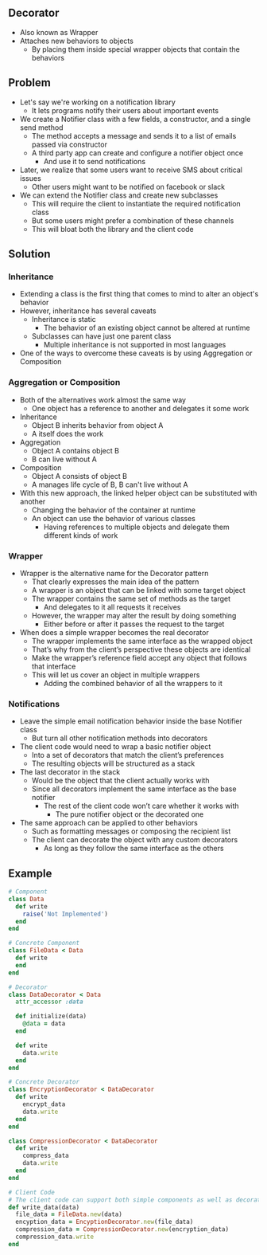 ## Decorator
- Also known as Wrapper
- Attaches new behaviors to objects
  - By placing them inside special wrapper objects that contain the behaviors

## Problem
- Let's say we're working on a notification library
  - It lets programs notify their users about important events
- We create a Notifier class with a few fields, a constructor, and a single send method
  - The method accepts a message and sends it to a list of emails passed via constructor
  - A third party app can create and configure a notifier object once
    - And use it to send notifications
- Later, we realize that some users want to receive SMS about critical issues
  - Other users might want to be notified on facebook or slack
- We can extend the Notifier class and create new subclasses
  - This will require the client to instantiate the required notification class
  - But some users might prefer a combination of these channels
  - This will bloat both the library and the client code

## Solution
### Inheritance
- Extending a class is the first thing that comes to mind to alter an object's behavior
- However, inheritance has several caveats
  - Inheritance is static
    - The behavior of an existing object cannot be altered at runtime
  - Subclasses can have just one parent class
    - Multiple inheritance is not supported in most languages
- One of the ways to overcome these caveats is by using Aggregation or Composition

### Aggregation or Composition
- Both of the alternatives work almost the same way
  - One object has a reference to another and delegates it some work
- Inheritance
  - Object B inherits behavior from object A
  - A itself does the work
- Aggregation
  - Object A contains object B
  - B can live without A
- Composition
  - Object A consists of object B
  - A manages life cycle of B, B can't live without A
- With this new approach, the linked helper object can be substituted with another
  - Changing the behavior of the container at runtime
  - An object can use the behavior of various classes
    - Having references to multiple objects and delegate them different kinds of work

### Wrapper
- Wrapper is the alternative name for the Decorator pattern
  - That clearly expresses the main idea of the pattern
  - A wrapper is an object that can be linked with some target object
  - The wrapper contains the same set of methods as the target
    - And delegates to it all requests it receives
  - However, the wrapper may alter the result by doing something
    - Either before or after it passes the request to the target
- When does a simple wrapper becomes the real decorator
  - The wrapper implements the same interface as the wrapped object
  - That’s why from the client’s perspective these objects are identical
  - Make the wrapper’s reference field accept any object that follows that interface
  - This will let us cover an object in multiple wrappers
    - Adding the combined behavior of all the wrappers to it

### Notifications
- Leave the simple email notification behavior inside the base Notifier class
  - But turn all other notification methods into decorators
- The client code would need to wrap a basic notifier object
  - Into a set of decorators that match the client’s preferences
  - The resulting objects will be structured as a stack
- The last decorator in the stack
  - Would be the object that the client actually works with
  - Since all decorators implement the same interface as the base notifier
    - The rest of the client code won’t care whether it works with
      - The pure notifier object or the decorated one
- The same approach can be applied to other behaviors
  - Such as formatting messages or composing the recipient list
  - The client can decorate the object with any custom decorators
    - As long as they follow the same interface as the others

## Example
```rb
# Component
class Data
  def write
    raise('Not Implemented')
  end
end

# Concrete Component
class FileData < Data
  def write
  end
end

# Decorator
class DataDecorator < Data
  attr_accessor :data

  def initialize(data)
    @data = data
  end

  def write
    data.write
  end
end

# Concrete Decorator
class EncryptionDecorator < DataDecorator
  def write
    encrypt_data
    data.write
  end
end

class CompressionDecorator < DataDecorator
  def write
    compress_data
    data.write
  end
end

# Client Code
# The client code can support both simple components as well as decorated ones
def write_data(data)
  file_data = FileData.new(data)
  encyption_data = EncyptionDecorator.new(file_data)
  compression_data = CompressionDecorator.new(encryption_data)
  compression_data.write
end
```
